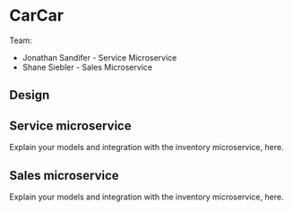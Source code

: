 # CarCar

Team:

* Jonathan Sandifer - Service Microservice 
* Shane Siebler - Sales Microservice 

## Design

## Service microservice

Explain your models and integration with the inventory
microservice, here.

## Sales microservice

Explain your models and integration with the inventory
microservice, here.
